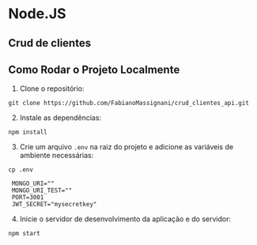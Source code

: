 # Node.JS

## Crud de clientes

## Como Rodar o Projeto Localmente

1. Clone o repositório:

```
git clone https://github.com/FabianoMassignani/crud_clientes_api.git
```

2. Instale as dependências:

```
npm install
```

3. Crie um arquivo `.env` na raiz do projeto e adicione as variáveis de ambiente necessárias:

```
cp .env
```

```
 MONGO_URI=""
 MONGO_URI_TEST=""
 PORT=3001
 JWT_SECRET="mysecretkey"
```

4. Inicie o servidor de desenvolvimento da aplicação e do servidor:

```
npm start
```
